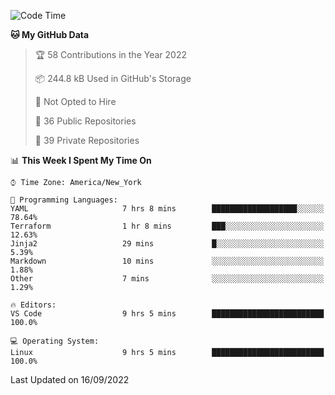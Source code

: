 <!--START_SECTION:waka-->
![Code Time](http://img.shields.io/badge/Code%20Time-86%20hrs%2026%20mins-blue)

**🐱 My GitHub Data** 

> 🏆 58 Contributions in the Year 2022
 > 
> 📦 244.8 kB Used in GitHub's Storage 
 > 
> 🚫 Not Opted to Hire
 > 
> 📜 36 Public Repositories 
 > 
> 🔑 39 Private Repositories  
 > 
📊 **This Week I Spent My Time On** 

```text
⌚︎ Time Zone: America/New_York

💬 Programming Languages: 
YAML                     7 hrs 8 mins        ███████████████████░░░░░░   78.64% 
Terraform                1 hr 8 mins         ███░░░░░░░░░░░░░░░░░░░░░░   12.63% 
Jinja2                   29 mins             █░░░░░░░░░░░░░░░░░░░░░░░░   5.39% 
Markdown                 10 mins             ░░░░░░░░░░░░░░░░░░░░░░░░░   1.88% 
Other                    7 mins              ░░░░░░░░░░░░░░░░░░░░░░░░░   1.29%

🔥 Editors: 
VS Code                  9 hrs 5 mins        █████████████████████████   100.0%

💻 Operating System: 
Linux                    9 hrs 5 mins        █████████████████████████   100.0%

```


 Last Updated on 16/09/2022
<!--END_SECTION:waka-->